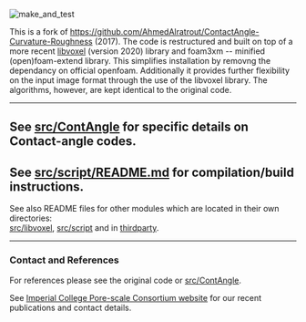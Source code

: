 ![make_and_test](https://github.com/aliraeini/ContactAngle-Curvature-Roughness/workflows/make_and_test/badge.svg)


This is a fork of https://github.com/AhmedAlratrout/ContactAngle-Curvature-Roughness (2017).
The code is restructured and built on top of a more recent [libvoxel](src/libvoxel) (version 2020) library and foam3xm -- minified (open)foam-extend library.
This simplifies installation by removng the dependancy on official openfoam.
Additionally it provides further flexibility on the input image format through the use of the libvoxel library.
The algorithms, however, are kept identical to the original code.

 ----------------------------------------------------------------
##  See  [src/ContAngle](src/ContAngle) for specific details on Contact-angle codes.

##  See  [src/script/README.md](src/script/README.md) for compilation/build instructions.

See also README files for other modules which are located in their own directories:    
[src/libvoxel](src/libvoxel), [src/script](src/script) and in [thirdparty](thirdparty).


 ----------------------------------------------------------------    


### Contact and References ###

For references please see the original code or [src/ContAngle](src/ContAngle). 

See [Imperial College Pore-scale Consortium website](https://www.imperial.ac.uk/earth-science/research/research-groups/pore-scale-modelling) for our recent publications and contact details.
